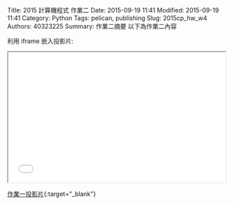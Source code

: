 Title: 2015 計算機程式 作業二
Date: 2015-09-19 11:41
Modified: 2015-09-19 11:41
Category: Python
Tags: pelican, publishing
Slug: 2015cp_hw_w4
Authors: 40323225
Summary: 作業二摘要
以下為作業二內容

利用 iframe 嵌入投影片:

<iframe src="simplest1.html" width="500" height="300"></iframe>

[作業一投影片](simplest1.html){:target="_blank"}
